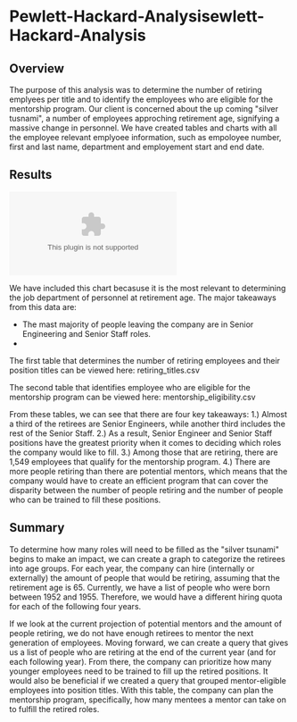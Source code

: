 # Pewlett-Hackard-Analysisewlett-Hackard-Analysis

## Overview

The purpose of this analysis was to determine the number of retiring emplyees per title and to identify the employees who are eligible for the mentorship program. Our client is concerned about the up coming "silver tusnami", a number of employees approching retirement age, signifying a massive change in personnel. We have created tables and charts with all the employee relevant emplyoee information, such as empoloyee number, first and last name, department and employement start and end date. 

## Results

![](https://github.com/Mikeblanchard/Pewlett-Hackard-Analysis/blob/main/Data/retiring_titles.csv)

We have included this chart becasuse it is the most relevant to determining the job department of personnel at retirement age. The major takeaways from this data are:

- The mast majority of people leaving the company are in Senior Engineering and Senior Staff roles. 
- 











The first table that determines the number of retiring employees and their position titles can be viewed here: retiring_titles.csv

The second table that identifies employee who are eligible for the mentorship program can be viewed here: mentorship_eligibility.csv

From these tables, we can see that there are four key takeaways: 1.) Almost a third of the retirees are Senior Engineers, while another third includes the rest of the Senior Staff. 2.) As a result, Senior Engineer and Senior Staff positions have the greatest priority when it comes to deciding which roles the company would like to fill. 3.) Among those that are retiring, there are 1,549 employees that qualify for the mentorship program. 4.) There are more people retiring than there are potential mentors, which means that the company would have to create an efficient program that can cover the disparity between the number of people retiring and the number of people who can be trained to fill these positions.

## Summary
To determine how many roles will need to be filled as the "silver tsunami" begins to make an impact, we can create a graph to categorize the retirees into age groups. For each year, the company can hire (internally or externally) the amount of people that would be retiring, assuming that the retirement age is 65. Currently, we have a list of people who were born between 1952 and 1955. Therefore, we would have a different hiring quota for each of the following four years.

If we look at the current projection of potential mentors and the amount of people retiring, we do not have enough retirees to mentor the next generation of employees. Moving forward, we can create a query that gives us a list of people who are retiring at the end of the current year (and for each following year). From there, the company can prioritize how many younger employees need to be trained to fill up the retired positions. It would also be beneficial if we created a query that grouped mentor-eligible employees into position titles. With this table, the company can plan the mentorship program, specifically, how many mentees a mentor can take on to fulfill the retired roles.
